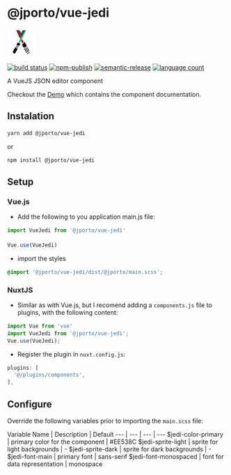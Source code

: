 # @jporto/vue-jedi

![logo](/src/assets/logo64.png)

[![build status](https://img.shields.io/gitlab/pipeline/porto/vue-jedi/master.svg)](https://gitlab.com/porto/vue-jedi.git)
[![npm-publish](https://img.shields.io/npm/dm/@jporto/vue-jedi.svg)](https://www.npmjs.com/package/@jporto/vue-jedi)
[![semantic-release](https://img.shields.io/badge/%20%20%F0%9F%93%A6%F0%9F%9A%80-semantic--release-e10079.svg)](https://github.com/semantic-release/semantic-release)
[![language count](https://img.shields.io/github/languages/count/joseporto/vue-jedi.svg)](https://gitlab.com/porto/vue-jedi/-/graphs/master/charts)

A VueJS JSON editor component

Checkout the [Demo](https://porto.gitlab.io/vue-jedi/) which contains the component documentation.

## Instalation

```bash
yarn add @jporto/vue-jedi
```

or

```bash
npm install @jporto/vue-jedi
```

## Setup

### Vue.js

- Add the following to you application main.js file:

```js
import VueJedi from '@jporto/vue-jedi'

Vue.use(VueJedi)
```

- import the styles

```scss
@import '@jporto/vue-jedi/dist/@jporto/main.scss';
```

### NuxtJS

- Similar as with Vue.js, but I recomend adding a `components.js` file to plugins, with the following content:
  
```js
import Vue from 'vue'
import VueJedi from '@jporto/vue-jedi';
Vue.use(VueJedi);
```

- Register the plugin in `nuxt.config.js`:

```js
plugins: [
  '@/plugins/components',
],
```

## Configure

Override the following variables prior to importing the `main.scss` file:

Variable Name | Description | Default
--- | --- | --- | ---
$jedi-color-primary | primary color for the component | #EE538C
$jedi-sprite-light | sprite for light backgrounds | -
$jedi-sprite-dark | sprite for dark backgrounds | -
$jedi-font-main | primary font | sans-serif
$jedi-font-monospaced | font for data representation | monospace
